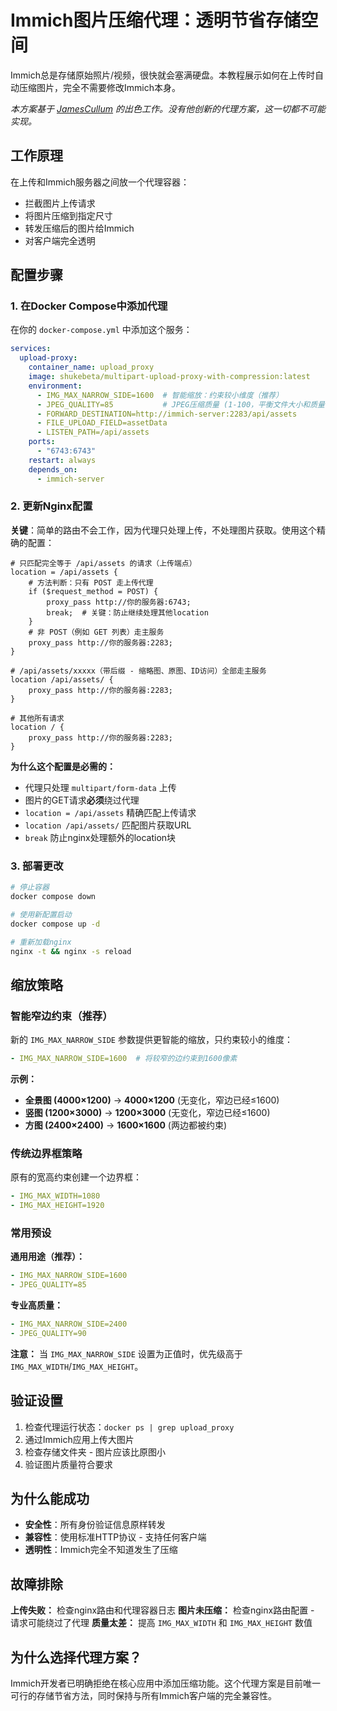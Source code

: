 # Immich图片压缩代理：透明节省存储空间

Immich总是存储原始照片/视频，很快就会塞满硬盘。本教程展示如何在上传时自动压缩图片，完全不需要修改Immich本身。

*本方案基于 [JamesCullum](https://gist.github.com/JamesCullum/6604e504318dd326a507108f59ca7dcd) 的出色工作。没有他创新的代理方案，这一切都不可能实现。*

## 工作原理

在上传和Immich服务器之间放一个代理容器：
- 拦截图片上传请求
- 将图片压缩到指定尺寸
- 转发压缩后的图片给Immich
- 对客户端完全透明

## 配置步骤

### 1. 在Docker Compose中添加代理

在你的 `docker-compose.yml` 中添加这个服务：

```yaml
services:
  upload-proxy:
    container_name: upload_proxy
    image: shukebeta/multipart-upload-proxy-with-compression:latest
    environment:
      - IMG_MAX_NARROW_SIDE=1600  # 智能缩放：约束较小维度（推荐）
      - JPEG_QUALITY=85           # JPEG压缩质量 (1-100，平衡文件大小和质量)
      - FORWARD_DESTINATION=http://immich-server:2283/api/assets
      - FILE_UPLOAD_FIELD=assetData
      - LISTEN_PATH=/api/assets
    ports:
      - "6743:6743"
    restart: always
    depends_on:
      - immich-server
```

### 2. 更新Nginx配置

**关键**：简单的路由不会工作，因为代理只处理上传，不处理图片获取。使用这个精确的配置：

```nginx
# 只匹配完全等于 /api/assets 的请求（上传端点）
location = /api/assets {
    # 方法判断：只有 POST 走上传代理
    if ($request_method = POST) {
        proxy_pass http://你的服务器:6743;
        break;  # 关键：防止继续处理其他location
    }
    # 非 POST（例如 GET 列表）走主服务
    proxy_pass http://你的服务器:2283;
}

# /api/assets/xxxxx（带后缀 - 缩略图、原图、ID访问）全部走主服务
location /api/assets/ {
    proxy_pass http://你的服务器:2283;
}

# 其他所有请求
location / {
    proxy_pass http://你的服务器:2283;
}
```

**为什么这个配置是必需的：**
- 代理只处理 `multipart/form-data` 上传
- 图片的GET请求**必须**绕过代理
- `location = /api/assets` 精确匹配上传请求
- `location /api/assets/` 匹配图片获取URL
- `break` 防止nginx处理额外的location块

### 3. 部署更改

```bash
# 停止容器
docker compose down

# 使用新配置启动
docker compose up -d

# 重新加载nginx
nginx -t && nginx -s reload
```

## 缩放策略

### 智能窄边约束（推荐）

新的 `IMG_MAX_NARROW_SIDE` 参数提供更智能的缩放，只约束较小的维度：

```yaml
- IMG_MAX_NARROW_SIDE=1600  # 将较窄的边约束到1600像素
```

**示例：**
- **全景图 (4000×1200)** → **4000×1200** (无变化，窄边已经≤1600)
- **竖图 (1200×3000)** → **1200×3000** (无变化，窄边已经≤1600)
- **方图 (2400×2400)** → **1600×1600** (两边都被约束)

### 传统边界框策略

原有的宽高约束创建一个边界框：

```yaml
- IMG_MAX_WIDTH=1080
- IMG_MAX_HEIGHT=1920
```

### 常用预设

**通用用途（推荐）：**
```yaml
- IMG_MAX_NARROW_SIDE=1600
- JPEG_QUALITY=85
```

**专业高质量：**
```yaml
- IMG_MAX_NARROW_SIDE=2400
- JPEG_QUALITY=90
```

**注意：** 当 `IMG_MAX_NARROW_SIDE` 设置为正值时，优先级高于 `IMG_MAX_WIDTH`/`IMG_MAX_HEIGHT`。

## 验证设置

1. 检查代理运行状态：`docker ps | grep upload_proxy`
2. 通过Immich应用上传大图片
3. 检查存储文件夹 - 图片应该比原图小
4. 验证图片质量符合要求

## 为什么能成功

- **安全性**：所有身份验证信息原样转发
- **兼容性**：使用标准HTTP协议 - 支持任何客户端
- **透明性**：Immich完全不知道发生了压缩

## 故障排除

**上传失败：** 检查nginx路由和代理容器日志
**图片未压缩：** 检查nginx路由配置 - 请求可能绕过了代理
**质量太差：** 提高 `IMG_MAX_WIDTH` 和 `IMG_MAX_HEIGHT` 数值

## 为什么选择代理方案？

Immich开发者已明确拒绝在核心应用中添加压缩功能。这个代理方案是目前唯一可行的存储节省方法，同时保持与所有Immich客户端的完全兼容性。